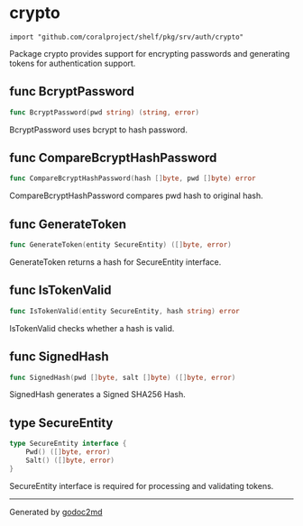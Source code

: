 
# crypto
    import "github.com/coralproject/shelf/pkg/srv/auth/crypto"

Package crypto provides support for encrypting passwords and generating
tokens for authentication support.






## func BcryptPassword
``` go
func BcryptPassword(pwd string) (string, error)
```
BcryptPassword uses bcrypt to hash password.


## func CompareBcryptHashPassword
``` go
func CompareBcryptHashPassword(hash []byte, pwd []byte) error
```
CompareBcryptHashPassword compares pwd hash to original hash.


## func GenerateToken
``` go
func GenerateToken(entity SecureEntity) ([]byte, error)
```
GenerateToken returns a hash for SecureEntity interface.


## func IsTokenValid
``` go
func IsTokenValid(entity SecureEntity, hash string) error
```
IsTokenValid checks whether a hash is valid.


## func SignedHash
``` go
func SignedHash(pwd []byte, salt []byte) ([]byte, error)
```
SignedHash generates a Signed SHA256 Hash.



## type SecureEntity
``` go
type SecureEntity interface {
    Pwd() ([]byte, error)
    Salt() ([]byte, error)
}
```
SecureEntity interface is required for processing and validating tokens.

















- - -
Generated by [godoc2md](http://godoc.org/github.com/davecheney/godoc2md)
